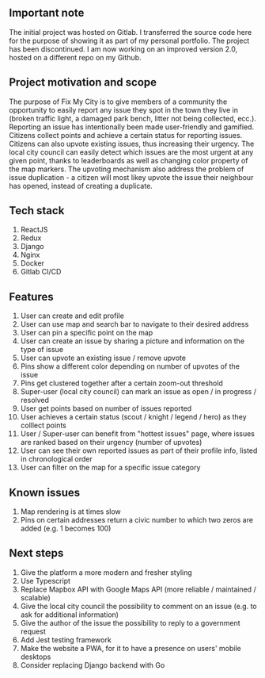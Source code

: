 ## Important note
The initial project was hosted on Gitlab. I transferred the source code here for the purpose of showing it as part of my personal portfolio. 
The project has been discontinued. I am now working on an improved version 2.0, hosted on a different repo on my Github.

## Project motivation and scope
The purpose of Fix My City is to give members of a community the opportunity to easily report any issue they spot in the town they live in (broken traffic light, a damaged park bench, litter not being collected, ecc.). Reporting an issue has intentionally been made user-friendly and gamified. Citizens collect points and achieve a certain status for reporting issues. Citizens can also upvote existing issues, thus increasing their urgency. The local city council can easily detect which issues are the most urgent at any given point, thanks to leaderboards as well as changing color property of the map markers. The upvoting mechanism also address the problem of issue duplication - a citizen will most likey upvote the issue their neighbour has opened, instead of creating a duplicate.

## Tech stack
1. ReactJS
2. Redux
3. Django
4. Nginx
5. Docker
6. Gitlab CI/CD

## Features
1. User can create and edit profile
2. User can use map and search bar to navigate to their desired address
3. User can pin a specific point on the map
4. User can create an issue by sharing a picture and information on the type of issue
5. User can upvote an existing issue / remove upvote
6. Pins show a different color depending on number of upvotes of the issue
7. Pins get clustered together after a certain zoom-out threshold
8. Super-user (local city council) can mark an issue as open / in progress / resolved
9. User get points based on number of issues reported
10. User achieves a certain status (scout / knight / legend / hero) as they colllect points
11. User / Super-user can benefit from "hottest issues" page, where issues are ranked based on their urgency (number of upvotes)
12. User can see their own reported issues as part of their profile info, listed in chronological order
13. User can filter on the map for a specific issue category

## Known issues
1. Map rendering is at times slow
2. Pins on certain addresses return a civic number to which two zeros are added (e.g. 1 becomes 100)

## Next steps
1. Give the platform a more modern and fresher styling
2. Use Typescript
3. Replace Mapbox API with Google Maps API (more reliable / maintained / scalable)
4. Give the local city council the possibility to comment on an issue (e.g. to ask for additional information)
5. Give the author of the issue the possibility to reply to a government request
6. Add Jest testing framework
7. Make the website a PWA, for it to have a presence on users' mobile desktops
8. Consider replacing Django backend with Go